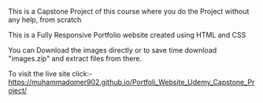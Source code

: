 This is a Capstone Project of this course where you do the Project without any help, from scratch

This is a Fully Responsive Portfolio website created using HTML and CSS

You can Download the images directly or to save time download "images.zip" and extract files from there.

To visit the live site click:-https://muhammadomer902.github.io/Portfoli_Website_Udemy_Capstone_Project/
